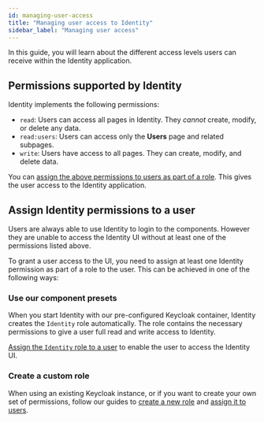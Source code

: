 ```yaml
---
id: managing-user-access
title: "Managing user access to Identity"
sidebar_label: "Managing user access"
---
```


In this guide, you will learn about the different access levels users can receive within the Identity application.

## Permissions supported by Identity

Identity implements the following permissions:

- `read`: Users can access all pages in Identity. They _cannot_ create, modify, or delete any data.
- `read:users`: Users can access only the **Users** page and related subpages.
- `write`: Users have access to all pages. They can create, modify, and delete data.

You can [assign the above permissions to users as part of a role](/self-managed/identity/user-guide/roles/getting-started-with-roles.md).
This gives the user access to the Identity application.

## Assign Identity permissions to a user

Users are always able to use Identity to login to the components.
However they are unable to access the Identity UI without at least one of the permissions listed above.

To grant a user access to the UI, you need to assign at least one Identity permission as part of a role to the user. This can be achieved in one of the following ways:

### Use our component presets

When you start Identity with our pre-configured Keycloak container, Identity creates the `Identity` role automatically.
The role contains the necessary permissions to give a user full read and write access to Identity.

[Assign the `Identity` role to a user](/self-managed/identity/user-guide/roles/getting-started-with-roles.md) to enable the user to access the Identity UI.

### Create a custom role

When using an existing Keycloak instance, or if you want to create your own set of permissions, follow our guides to
[create a new role](/self-managed/identity/user-guide/roles/getting-started-with-roles.md) and [assign it to users](/self-managed/identity/user-guide/roles/getting-started-with-roles.md).
